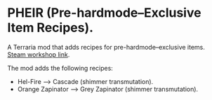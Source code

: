 # PHEIR (Pre-hardmode–Exclusive Item Recipes).
A Terraria mod that adds recipes for pre-hardmode–exclusive items.  
[Steam workshop link](https://steamcommunity.com/sharedfiles/filedetails/?id=3130865386).

The mod adds the following recipes:
- Hel-Fire —> Cascade (shimmer transmutation).
- Orange Zapinator —> Grey Zapinator (shimmer transmutation).
